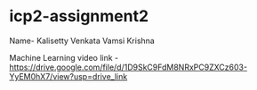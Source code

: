 # icp2-assignment2
Name- Kalisetty Venkata Vamsi Krishna

Machine Learning
video link -
https://drive.google.com/file/d/1D9SkC9FdM8NRxPC9ZXCz603-YyEM0hX7/view?usp=drive_link
